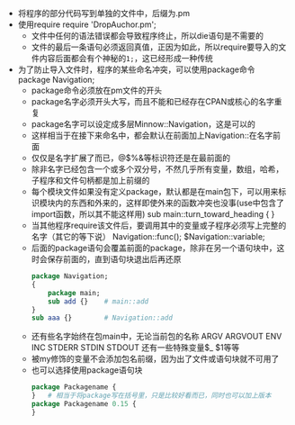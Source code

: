 - 将程序的部分代码写到单独的文件中，后缀为.pm
- 使用require
      require 'DropAuchor.pm';
    - 文件中任何的语法错误都会导致程序终止，所以die语句是不需要的
    - 文件的最后一条语句必须返回真值，正因为如此，所以require要导入的文件内容后面都会有个神秘的`1;`，这已经形成一种传统
- 为了防止导入文件时，程序的某些命名冲突，可以使用package命令
      package Navigation;
    - package命令必须放在pm文件的开头
    - package名字必须开头大写，而且不能和已经存在CPAN或核心的名字重复
    - package名字可以设定成多层Minnow::Navigation，这是可以的
    - 这样相当于在接下来命名中，都会默认在前面加上Navigation::在名字前面
    - 仅仅是名字扩展了而已，@$%&等标识符还是在最前面的
    - 除非名字已经包含一个或多个双分号，不然几乎所有变量，数组，哈希，子程序和文件句柄都是加上前缀的
    - 每个模块文件如果没有定义package，默认都是在main包下，可以用来标识模块内的东西和外来的，这样即使外来的函数冲突也没事(use中包含了import函数，所以其不能这样用)
          sub main::turn_toward_heading {  }
    - 当其他程序require该文件后，要调用其中的变量或子程序必须写上完整的名字（其它的等下说）
          Navigation::func();
          $Navigation::variable;
    - 后面的package语句会覆盖前面的package，除非在另一个语句块中，这时会保存前面的，直到语句块退出后再还原
      ```perl
      package Navigation;
      {
          package main;
          sub add {}    # main::add
      }
      sub aaa {}        # Navigation::add
      ```
    - 还有些名字始终在包main中，无论当前包的名称
          ARGV ARGVOUT ENV INC STDERR STDIN STDOUT
          还有一些特殊变量$_ $1等等
    - 被my修饰的变量不会添加包名前缀，因为出了文件或语句块就不可用了
    - 也可以选择使用package语句块
      ```perl
      package Packagename {
      }   # 相当于将package写在括号里，只是比较好看而已，同时也可以加上版本
      package Packagename 0.15 {
      }
      ```

